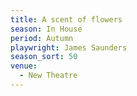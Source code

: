 ```yaml
---
title: A scent of flowers
season: In House
period: Autumn
playwright: James Saunders
season_sort: 50
venue:
  - New Theatre
---
```




